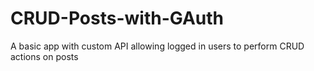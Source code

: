 # CRUD-Posts-with-GAuth
A basic app with custom API allowing logged in users to perform CRUD actions on posts
